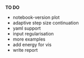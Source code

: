 **TO DO**
- notebook-version plot
- adaptive step size continuation
- yaml support
- input regularisation
- more examples
- add energy for vis
- write report
